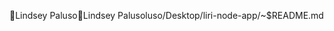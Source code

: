 Lindsey Paluso                                        L i n d s e y   P a l u s o   l u s o / D e s k t o p / l i r i - n o d e - a p p / ~ $ R E A D M E . m d 